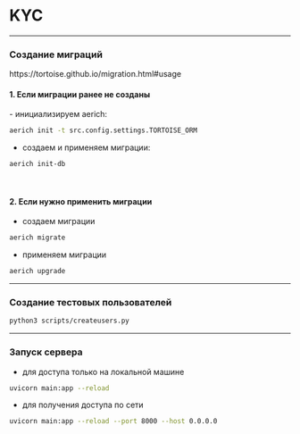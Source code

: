# KYC
<hr>
<h3>Создание миграций</h3>
https://tortoise.github.io/migration.html#usage
<h4>1. Если миграции ранее не созданы</h4>
- инициализируем aerich:

```bash
aerich init -t src.config.settings.TORTOISE_ORM
```

- создаем и применяем миграции:

```bash
aerich init-db
```

</br>
<h4>2. Если нужно применить миграции</h4>

- создаем миграции

```bash
aerich migrate
```

- применяем миграции

```bash
aerich upgrade
```

<hr>
<h3>Создание тестовых пользователей</h3>

```bash
python3 scripts/createusers.py
```

<hr>
<h3>Запуск сервера</h3>

- для доступа только на локальной машине

```bash
uvicorn main:app --reload
```

- для получения доступа по сети

```bash
uvicorn main:app --reload --port 8000 --host 0.0.0.0
```
